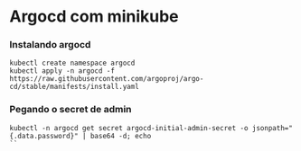 # Argocd com minikube

### Instalando argocd
```
kubectl create namespace argocd
kubectl apply -n argocd -f https://raw.githubusercontent.com/argoproj/argo-cd/stable/manifests/install.yaml
```

### Pegando o secret de admin
```
kubectl -n argocd get secret argocd-initial-admin-secret -o jsonpath="{.data.password}" | base64 -d; echo
``